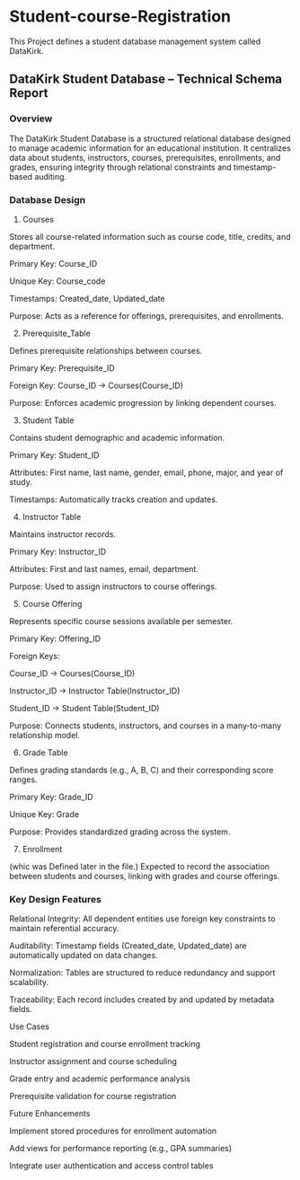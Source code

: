# Student-course-Registration

This Project defines a student database management system called DataKirk.

## DataKirk Student Database – Technical Schema Report

### Overview

The DataKirk Student Database is a structured relational database designed to manage academic information for an educational institution. It centralizes data about students, instructors, courses, prerequisites, enrollments, and grades, ensuring integrity through relational constraints and timestamp-based auditing.

### Database Design
1. Courses

Stores all course-related information such as course code, title, credits, and department.

Primary Key: Course_ID

Unique Key: Course_code

Timestamps: Created_date, Updated_date

Purpose: Acts as a reference for offerings, prerequisites, and enrollments.

2. Prerequisite_Table

Defines prerequisite relationships between courses.

Primary Key: Prerequisite_ID

Foreign Key: Course_ID → Courses(Course_ID)

Purpose: Enforces academic progression by linking dependent courses.

3. Student Table

Contains student demographic and academic information.

Primary Key: Student_ID

Attributes: First name, last name, gender, email, phone, major, and year of study.

Timestamps: Automatically tracks creation and updates.

4. Instructor Table

Maintains instructor records.

Primary Key: Instructor_ID

Attributes: First and last names, email, department.

Purpose: Used to assign instructors to course offerings.

5. Course Offering

Represents specific course sessions available per semester.

Primary Key: Offering_ID

Foreign Keys:

Course_ID → Courses(Course_ID)

Instructor_ID → Instructor Table(Instructor_ID)

Student_ID → Student Table(Student_ID)

Purpose: Connects students, instructors, and courses in a many-to-many relationship model.

6. Grade Table

Defines grading standards (e.g., A, B, C) and their corresponding score ranges.

Primary Key: Grade_ID

Unique Key: Grade

Purpose: Provides standardized grading across the system.

7. Enrollment

(whic was Defined later in the file.)
Expected to record the association between students and courses, linking with grades and course offerings.

### Key Design Features

Relational Integrity: All dependent entities use foreign key constraints to maintain referential accuracy.

Auditability: Timestamp fields (Created_date, Updated_date) are automatically updated on data changes.

Normalization: Tables are structured to reduce redundancy and support scalability.

Traceability: Each record includes created by and updated by metadata fields.

Use Cases

Student registration and course enrollment tracking

Instructor assignment and course scheduling

Grade entry and academic performance analysis

Prerequisite validation for course registration

Future Enhancements

Implement stored procedures for enrollment automation

Add views for performance reporting (e.g., GPA summaries)

Integrate user authentication and access control tables
